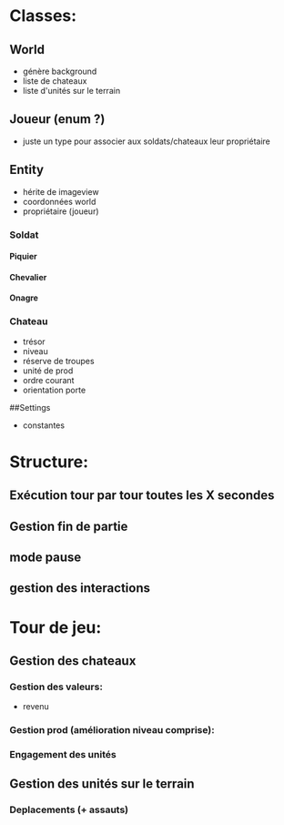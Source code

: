# Classes:


## World
* génère background
* liste de chateaux
* liste d'unités sur le terrain

## Joueur (enum ?)
* juste un type pour associer aux soldats/chateaux leur propriétaire

## Entity
* hérite de imageview
* coordonnées world
* propriétaire (joueur)
### Soldat
#### Piquier
#### Chevalier
#### Onagre
### Chateau
* trésor
* niveau
* réserve de troupes
* unité de prod
* ordre courant
* orientation porte

##Settings
* constantes



# Structure:
## Exécution tour par tour toutes les X secondes
## Gestion fin de partie
## mode pause
## gestion des interactions

# Tour de jeu:
## Gestion des chateaux
### Gestion des valeurs:
* revenu
### Gestion prod (amélioration niveau comprise):
### Engagement des unités
## Gestion des unités sur le terrain
### Deplacements (+ assauts)
